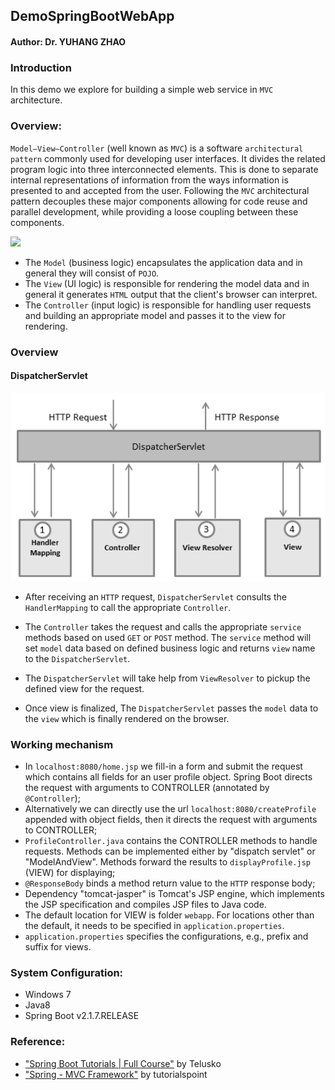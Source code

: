 ## DemoSpringBootWebApp

#### Author: Dr. YUHANG ZHAO

### Introduction
In this demo we explore for building a simple web service in `MVC` architecture. 


### Overview:
`Model–View–Controller` (well known as `MVC`) is a software `architectural pattern` 
commonly used for developing user interfaces.
It divides the related program logic into three interconnected elements. 
This is done to separate internal representations of information 
from the ways information is presented to and accepted from the user. 
Following the `MVC` architectural pattern decouples these major components 
allowing for code reuse and parallel development,
while providing a loose coupling between these components.

![](https://upload.wikimedia.org/wikipedia/commons/thumb/9/9d/MVC-basic.svg/320px-MVC-basic.svg.png)

- The `Model` (business logic) encapsulates the application data and in general they will consist of `POJO`.
- The `View` (UI logic) is responsible for rendering the model data and in general 
it generates `HTML` output that the client's browser can interpret.
- The `Controller` (input logic) is responsible for handling user requests 
and building an appropriate model and passes it to the view for rendering.


### Overview
#### DispatcherServlet
![DispatcherServlet](https://github.com/yuhang2685/Demo-SpringBoot-WebApp/blob/master/spring_dispatcherservlet.png)

- After receiving an `HTTP` request, `DispatcherServlet` consults the `HandlerMapping` to call the appropriate `Controller`.

- The `Controller` takes the request and calls the appropriate `service` methods based on used `GET` or `POST` method. 
The `service` method will set `model` data based on defined business logic and returns `view` name to the `DispatcherServlet`.

- The `DispatcherServlet` will take help from `ViewResolver` to pickup the defined view for the request.

- Once view is finalized, The `DispatcherServlet` passes the `model` data to the `view` which is finally rendered on the browser.

### Working mechanism
- In `localhost:8080/home.jsp` we fill-in a form and submit the request 
  which contains all fields for an user profile object. 
  Spring Boot directs the request with arguments to CONTROLLER (annotated by `@Controller`);
- Alternatively we can directly use the url `localhost:8080/createProfile` appended with object fields, 
  then it directs the request with arguments to CONTROLLER;
- `ProfileController.java` contains the CONTROLLER methods to handle requests.
  Methods can be implemented either by "dispatch servlet" or "ModelAndView".
  Methods forward the results to `displayProfile.jsp` (VIEW) for displaying;
- `@ResponseBody` binds a method return value to the `HTTP` response body;
- Dependency "tomcat-jasper" is Tomcat's JSP engine, which implements the JSP specification and compiles JSP files to Java code.
- The default location for VIEW is folder `webapp`. 
  For locations other than the default, it needs to be specified in `application.properties`.
- `application.properties` specifies the configurations, e.g., prefix and suffix for views.


### System Configuration:
- Windows 7
- Java8
- Spring Boot v2.1.7.RELEASE

### Reference: 
- ["Spring Boot Tutorials | Full Course"](https://www.youtube.com/watch?v=35EQXmHKZYs) by Telusko
- ["Spring - MVC Framework"](https://www.tutorialspoint.com/spring/spring_web_mvc_framework.htm) by tutorialspoint
